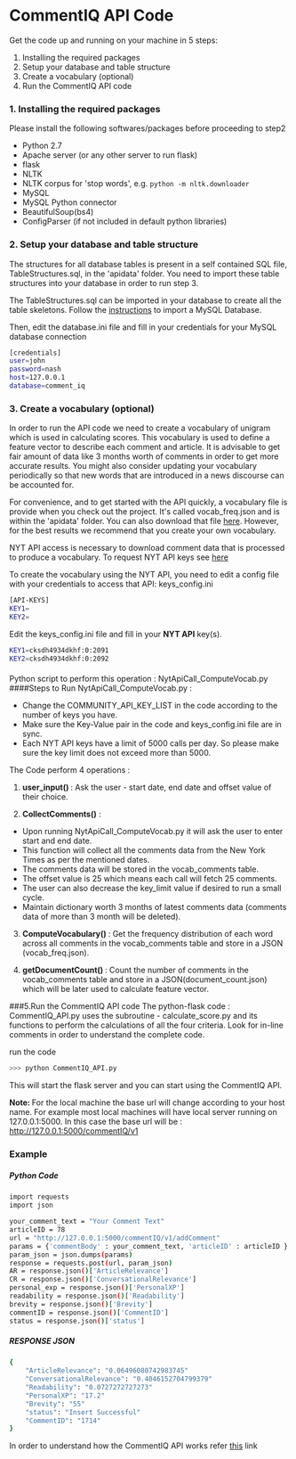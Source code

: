 CommentIQ API Code
========
Get the code up and running on your machine in 5 steps:                                            

1. Installing the required packages
2. Setup your database and table structure
3. Create a vocabulary (optional)
4. Run the CommentIQ API code


### 1. Installing the required packages

Please install the following softwares/packages before proceeding to step2

* Python 2.7
* Apache server (or any other server to run flask)
* flask
* NLTK
* NLTK corpus for 'stop words', e.g. ``python -m nltk.downloader``
* MySQL
* MySQL Python connector
* BeautifulSoup(bs4)
* ConfigParser (if not included in default python libraries)


### 2. Setup your database and table structure

The structures for all database tables is present in a self contained SQL file, TableStructures.sql, in the 'apidata' folder. 
You need to import these table structures into your database in order to run step 3. 
                
The TableStructures.sql can be imported in your database to create all the table skeletons. Follow the <a href="http://www.cyberciti.biz/faq/import-mysql-dumpfile-sql-datafile-into-my-database/" target="_blank">instructions</a> to import a MySQL Database.

Then, edit the database.ini file and fill in your credentials for your MySQL database connection
```sh
[credentials]
user=john
password=nash
host=127.0.0.1
database=comment_iq
```

### 3. Create a vocabulary (optional)
In order to run the API code we need to create a vocabulary of unigram which is used in calculating scores. This vocabulary is used to define a feature vector to describe each comment and article. It is advisable to get fair amount of data like 3 months worth of comments in order to get more accurate results. You might also consider updating your vocabulary periodically so that new words that are introduced in a news discourse can be accounted for. 

For convenience, and to get started with the API quickly, a vocabulary file is provide when you check out the project. It's called vocab_freq.json and is within the 'apidata' folder. You can also download that file <a href="http://ec2-54-173-77-171.compute-1.amazonaws.com/commentIQ/v1/getVocabulary" target="_blank">here</a>. However, for the best results we recommend that you create your own vocabulary. 

NYT API access is necessary to download comment data that is processed to produce a vocabulary. To request NYT API keys see <a href="http://developer.nytimes.com/docs/reference/keys" target="_blank">here</a>

To create the vocabulary using the NYT API, you need to edit a config file with your credentials to access that API:
keys_config.ini
```sh
[API-KEYS]
KEY1=
KEY2=
```
Edit the keys_config.ini file and fill in your <b>NYT API</b> key(s). 
```sh
KEY1=cksdh4934dkhf:0:2091
KEY2=cksdh4934dkhf:0:2092
```

####
Python script to perform this operation : NytApiCall_ComputeVocab.py
####Steps to Run NytApiCall_ComputeVocab.py :

* Change the COMMUNITY_API_KEY_LIST in the code according to the number of keys you have. 
* Make sure the Key-Value pair in the code and keys_config.ini file are in sync.
* Each NYT API keys have a limit of 5000 calls per day. So please make sure the key limit does not exceed more than 5000.

The Code perform 4 operations :

1) <b>user_input() </b> : Ask the user - start date, end date and offset value of their choice.

2) <b>CollectComments()</b> :                    
* Upon running NytApiCall_ComputeVocab.py it will ask the user to enter start and end date. 
* This function will collect all the comments data from the New York Times as per the mentioned dates. 
* The comments data will be stored in the vocab_comments table. 
* The offset value is 25 which means each call will fetch 25 comments. 
* The user can also decrease the key_limit value if desired to run a small cycle.
* Maintain dictionary worth 3 months of latest comments data (comments data of more than 3 month will be deleted).

3) <b>ComputeVocabulary() </b> : Get the frequency distribution of each word across all comments in the vocab_comments table and store in a JSON (vocab_freq.json).

4) <b> getDocumentCount() </b> : Count the number of comments in the vocab_comments table and store in a JSON(document_count.json) which will be later used to calculate feature vector.


###5.Run the CommentIQ API code
The python-flask code : CommentIQ_API.py uses the subroutine - calculate_score.py and its functions to perform the calculations of all the four criteria. Look for in-line comments in order to understand the complete code.

run the code
```sh 
>>> python CommentIQ_API.py 
```
This will start the flask server and you can start using the CommentIQ API.

<b>Note: </b>For the local machine the base url will change according to your host name. For example most local machines will have local server running on 127.0.0.1:5000.  In this case the base url will be : http://127.0.0.1:5000/commentIQ/v1
#####
###  Example
##### Python Code
```sh
import requests
import json

your_comment_text = "Your Comment Text"
articleID = 78
url = "http://127.0.0.1:5000/commentIQ/v1/addComment"
params = {'commentBody' : your_comment_text, 'articleID' : articleID }
param_json = json.dumps(params)
response = requests.post(url, param_json)
AR = response.json()['ArticleRelevance']
CR = response.json()['ConversationalRelevance']
personal_exp = response.json()['PersonalXP']
readability = response.json()['Readability']
brevity = response.json()['Brevity']
commentID = response.json()['CommentID']
status = response.json()['status']
```
##### RESPONSE JSON
```sh
{
    "ArticleRelevance": "0.06496080742983745"
    "ConversationalRelevance": "0.4046152704799379"
    "Readability": "0.0727272727273"
    "PersonalXP": "17.2"
    "Brevity": "55"
    "status": "Insert Successful"
    "CommentID": "1714"
}        
```

In order to understand how the CommentIQ API works refer <a href="https://github.com/comp-journalism/commentIQ" target="_blank">this</a> link



